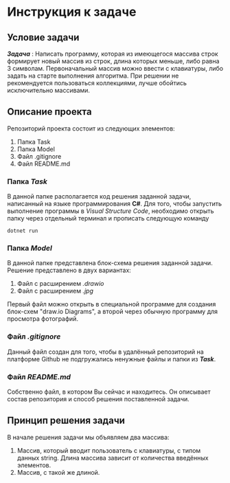 # Инструкция к задаче

## Условие задачи
**_Задача_** : Написать программу, которая из имеющегося массива строк формирует новый массив из строк, длина которых меньше, либо равна 3 символам. Первоначальный массив можно ввести с клавиатуры, либо задать на старте выполнения алгоритма. При решении не рекомендуется пользоваться коллекциями, лучше обойтись исключительно массивами.
## Описание проекта

Репозиторий проекта состоит из следующих элементов:

1. Папка Task
2. Папка Model
3. Файл .gitignore
4. Файл README.md

### Папка _Task_

В данной папке располагается код решения заданной задачи, написанный на языке программирования **C#**. Для того, чтобы запустить выполнение программы в _Visual Structure Code_, необходимо открыть папку через отдельный терминал и прописать следующую команду

    dotnet run

### Папка _Model_

В данной папке представлена блок-схема решения заданной задачи. Решение представлено в двух вариантах:

1. Файл с расширением _.drawio_
2. Файл с расширением _.jpg_

Первый файл можно открыть в специальной программе для создания блок-схем "draw.io Diagrams", а второй через обычную программу для просмотра фотографий.

### Файл _.gitignore_

Данный файл создан для того, чтобы в удалённый репозиторий на платформе Github не подгружались ненужные файлы и папки из **_Task_**.

### Файл _README.md_

Собственно файл, в котором Вы сейчас и находитесь. Он описывает состав репозитория и способ решения поставленной задачи.

## Принцип решения задачи

В начале решения задачи мы объявляем два массива:

1. Массив, который вводит пользователь с клавиатуры, с типом данных string. Длина массива зависит от количества введённых элементов.
2. Массив, с такой же длиной.

